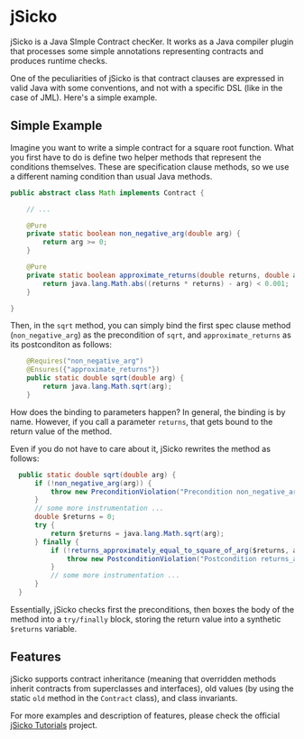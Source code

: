 # jSicko

jSicko is a Java SImple Contract checKer. It works as a Java compiler plugin that processes some simple annotations representing contracts and produces runtime checks. 

One of the peculiarities of jSicko is that contract clauses are expressed in valid Java with some conventions, and not with a specific DSL (like in the case of JML). Here's a simple example.

## Simple Example
Imagine you want to write a simple contract for a square root function. What you first have to do is define two helper methods that represent the conditions themselves. These are specification clause methods, so we use a different naming condition than usual Java methods.

```java
public abstract class Math implements Contract {

    // ...

    @Pure
    private static boolean non_negative_arg(double arg) {
        return arg >= 0;
    }

    @Pure
    private static boolean approximate_returns(double returns, double arg) {
        return java.lang.Math.abs((returns * returns) - arg) < 0.001;
    }

}
```

Then, in the `sqrt` method, you can simply bind the first spec clause method (`non_negative_arg`) as the precondition of `sqrt`, and `approximate_returns` as its postconditon as follows:

```java
    @Requires("non_negative_arg")
    @Ensures({"approximate_returns"})
    public static double sqrt(double arg) {
        return java.lang.Math.sqrt(arg);
    }
```

How does the binding to parameters happen? In general, the binding is by name. However, if you call a parameter `returns`, that gets bound to the return value of the method. 

Even if you do not have to care about it, jSicko rewrites the method as follows:

```java
  public static double sqrt(double arg) {
      if (!non_negative_arg(arg)) {
          throw new PreconditionViolation("Precondition non_negative_arg violated on method sqrt");
      }
      // some more instrumentation ...
      double $returns = 0;
      try {
          return $returns = java.lang.Math.sqrt(arg);
      } finally {
          if (!returns_approximately_equal_to_square_of_arg($returns, arg)) {
              throw new PostconditionViolation("Postcondition returns_approximately_equal_to_square_of_arg violated on method sqrt");
          }
          // some more instrumentation ...
      }
  }
```

Essentially, jSicko checks first the preconditions, then boxes the body of the method into a `try/finally` block, storing the return value into a synthetic `$returns` variable.

## Features

jSicko supports contract inheritance (meaning that overridden methods inherit contracts from superclasses and interfaces), old values (by using the static `old` method in the `Contract` class), and class invariants.

For more examples and description of features, please check the official [jSicko Tutorials](https://github.com/si-codelounge/jsicko-tutorials) project.